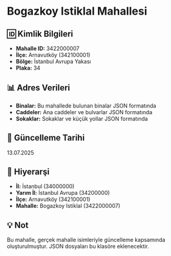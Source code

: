 # Bogazkoy Istiklal Mahallesi

## 🆔 Kimlik Bilgileri
- **Mahalle ID:** 3422000007
- **İlçe:** Arnavutköy (342100001)
- **Bölge:** İstanbul Avrupa Yakası
- **Plaka:** 34

## 📊 Adres Verileri
- **Binalar:** Bu mahallede bulunan binalar JSON formatında
- **Caddeler:** Ana caddeler ve bulvarlar JSON formatında
- **Sokaklar:** Sokaklar ve küçük yollar JSON formatında

## 📅 Güncelleme Tarihi
13.07.2025

## 🔗 Hiyerarşi
- **İl:** İstanbul (34000000)
- **Yarım İl:** İstanbul Avrupa (34200000)
- **İlçe:** Arnavutköy (342100001)
- **Mahalle:** Bogazkoy Istiklal (3422000007)

## 💡 Not
Bu mahalle, gerçek mahalle isimleriyle güncelleme kapsamında oluşturulmuştur.
JSON dosyaları bu klasöre eklenecektir.
